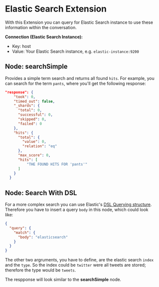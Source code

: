 # Elastic Search Extension

With this Extension you can query for Elastic Search instance to use these information within the conversation.

**Connection (Elastic Search Instance):**

- Key: host
- Value: Your Elastic Search instance, e.g. `elastic-instance:9200`

## Node: searchSimple

Provides a simple term search and returns all found `hits`. For example, you can search for the term `pants`, where you'll get the following response: 

```json
"response": {
    "took": 0,
    "timed_out": false,
    "_shards": {
      "total": 0,
      "successful": 0,
      "skipped": 0,
      "failed": 0
    },
    "hits": {
      "total": {
        "value": 0,
        "relation": "eq"
      },
      "max_score": 0,
      "hits": [
          "THE FOUND HITS FOR 'pants'"
      ]
    }
  }
```

## Node: Search With DSL

For a more complex search you can use Elastic's [DSL Querying structure](http://okfnlabs.org/blog/2013/07/01/elasticsearch-query-tutorial.html#query-dsl-overview). Therefore you have to insert a query `body` in this node, which could look like: 

```json
{
  "query": {
    "match": {
      "body": "elasticsearch"
    }
  }
}
```

The other two argruments, you have to define, are the elastic search `index` and the `type`. So the index could be `twitter` were all tweets are stored; therefore the type would be `tweets`.

The respponse will look similar to the **searchSimple** node.


